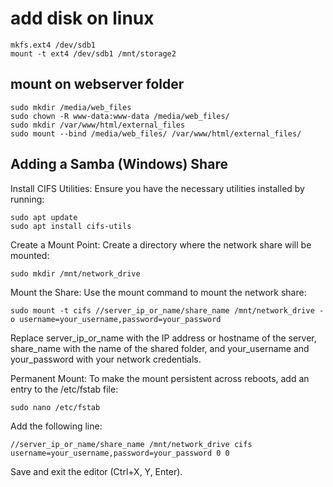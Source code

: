 # add disk on linux

```console
mkfs.ext4 /dev/sdb1
mount -t ext4 /dev/sdb1 /mnt/storage2
```
## mount on webserver folder

```console
sudo mkdir /media/web_files
sudo chown -R www-data:www-data /media/web_files/
sudo mkdir /var/www/html/external_files
sudo mount --bind /media/web_files/ /var/www/html/external_files/
```

## Adding a Samba (Windows) Share
Install CIFS Utilities:
Ensure you have the necessary utilities installed by running:


```console
sudo apt update
sudo apt install cifs-utils
```
Create a Mount Point:
Create a directory where the network share will be mounted:
```console
sudo mkdir /mnt/network_drive
```
Mount the Share:
Use the mount command to mount the network share:
```console
sudo mount -t cifs //server_ip_or_name/share_name /mnt/network_drive -o username=your_username,password=your_password
```
Replace server_ip_or_name with the IP address or hostname of the server, share_name with the name of the shared folder, and your_username and your_password with your network credentials.

Permanent Mount:
To make the mount persistent across reboots, add an entry to the /etc/fstab file:

```console
sudo nano /etc/fstab
```
Add the following line:
```console
//server_ip_or_name/share_name /mnt/network_drive cifs username=your_username,password=your_password 0 0
```
Save and exit the editor (Ctrl+X, Y, Enter).


[def]: xternal_files/file1.mp